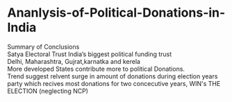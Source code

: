 # Ananlysis-of-Political-Donations-in-India  

Summary of Conclusions  
  Satya Electoral Trust India’s biggest political funding trust   
  Delhi, Maharashtra, Gujrat,karnatka and kerela   
  More developed States contribute more to political Donations.  
  Trend suggest relvent surge in amount of donations during election years  
  party which recives most donations for two concecutive years, WIN's THE ELECTION (neglecting NCP)  
